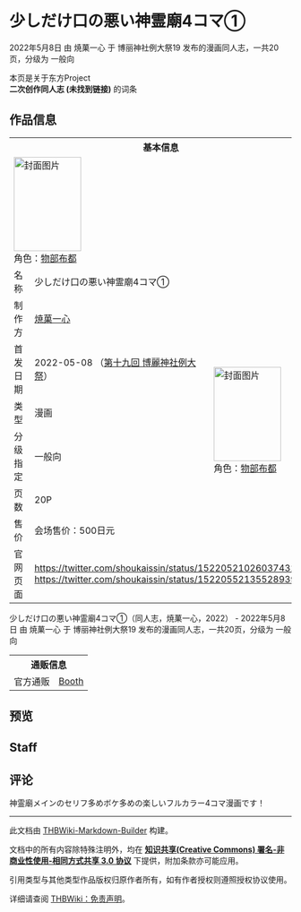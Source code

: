 # 少しだけ口の悪い神霊廟4コマ①

<!-- source html: G:\repos\THBWiki-Markdown-Builder\THBWikiMarkdown\Temp\main\d\d3\ns0%3A%E5%B0%91%E3%81%97%E3%81%A0%E3%81%91%E5%8F%A3%E3%81%AE%E6%82%AA%E3%81%84%E7%A5%9E%E9%9C%8A%E5%BB%9F4%E3%82%B3%E3%83%9E%E2%91%A0.html -->

2022年5月8日 由 焼菓一心 于 博丽神社例大祭19 发布的漫画同人志，一共20页，分级为 一般向

本页是关于东方Project  
 **二次创作同人志 (未找到链接)** 的词条
## 作品信息

<table><tbody><tr><th colspan="3">基本信息</th></tr><tr><td class="cover-artwork-mobile" colspan="2"><a href="./文件-少しだけ口の悪い神霊廟4コマ①封面.png.md" class="image" title="封面图片"><img alt="封面图片" src="https://upload.thwiki.cc/thumb/5/59/%E5%B0%91%E3%81%97%E3%81%A0%E3%81%91%E5%8F%A3%E3%81%AE%E6%82%AA%E3%81%84%E7%A5%9E%E9%9C%8A%E5%BB%9F4%E3%82%B3%E3%83%9E%E2%91%A0%E5%B0%81%E9%9D%A2.png/120px-%E5%B0%91%E3%81%97%E3%81%A0%E3%81%91%E5%8F%A3%E3%81%AE%E6%82%AA%E3%81%84%E7%A5%9E%E9%9C%8A%E5%BB%9F4%E3%82%B3%E3%83%9E%E2%91%A0%E5%B0%81%E9%9D%A2.png" decoding="async" loading="lazy" width="120" height="168" srcset="https://upload.thwiki.cc/thumb/5/59/%E5%B0%91%E3%81%97%E3%81%A0%E3%81%91%E5%8F%A3%E3%81%AE%E6%82%AA%E3%81%84%E7%A5%9E%E9%9C%8A%E5%BB%9F4%E3%82%B3%E3%83%9E%E2%91%A0%E5%B0%81%E9%9D%A2.png/180px-%E5%B0%91%E3%81%97%E3%81%A0%E3%81%91%E5%8F%A3%E3%81%AE%E6%82%AA%E3%81%84%E7%A5%9E%E9%9C%8A%E5%BB%9F4%E3%82%B3%E3%83%9E%E2%91%A0%E5%B0%81%E9%9D%A2.png 1.5x, https://upload.thwiki.cc/thumb/5/59/%E5%B0%91%E3%81%97%E3%81%A0%E3%81%91%E5%8F%A3%E3%81%AE%E6%82%AA%E3%81%84%E7%A5%9E%E9%9C%8A%E5%BB%9F4%E3%82%B3%E3%83%9E%E2%91%A0%E5%B0%81%E9%9D%A2.png/240px-%E5%B0%91%E3%81%97%E3%81%A0%E3%81%91%E5%8F%A3%E3%81%AE%E6%82%AA%E3%81%84%E7%A5%9E%E9%9C%8A%E5%BB%9F4%E3%82%B3%E3%83%9E%E2%91%A0%E5%B0%81%E9%9D%A2.png 2x" data-file-width="2591" data-file-height="3624"></a><div class="cover-char">角色：<a href="./物部布都.md" title="物部布都">物部布都</a></div></td>
</tr><tr><td class="label">名称</td><td colspan="2"> 少しだけ口の悪い神霊廟4コマ① </td></tr><tr><td class="label">制作方</td><td><a href="./焼菓一心.md" title="焼菓一心">焼菓一心</a></td><td class="cover-artwork" rowspan="6" style="min-width:168px;"><a href="./文件-少しだけ口の悪い神霊廟4コマ①封面.png.md" class="image" title="封面图片"><img alt="封面图片" src="https://upload.thwiki.cc/thumb/5/59/%E5%B0%91%E3%81%97%E3%81%A0%E3%81%91%E5%8F%A3%E3%81%AE%E6%82%AA%E3%81%84%E7%A5%9E%E9%9C%8A%E5%BB%9F4%E3%82%B3%E3%83%9E%E2%91%A0%E5%B0%81%E9%9D%A2.png/120px-%E5%B0%91%E3%81%97%E3%81%A0%E3%81%91%E5%8F%A3%E3%81%AE%E6%82%AA%E3%81%84%E7%A5%9E%E9%9C%8A%E5%BB%9F4%E3%82%B3%E3%83%9E%E2%91%A0%E5%B0%81%E9%9D%A2.png" decoding="async" loading="lazy" width="120" height="168" srcset="https://upload.thwiki.cc/thumb/5/59/%E5%B0%91%E3%81%97%E3%81%A0%E3%81%91%E5%8F%A3%E3%81%AE%E6%82%AA%E3%81%84%E7%A5%9E%E9%9C%8A%E5%BB%9F4%E3%82%B3%E3%83%9E%E2%91%A0%E5%B0%81%E9%9D%A2.png/180px-%E5%B0%91%E3%81%97%E3%81%A0%E3%81%91%E5%8F%A3%E3%81%AE%E6%82%AA%E3%81%84%E7%A5%9E%E9%9C%8A%E5%BB%9F4%E3%82%B3%E3%83%9E%E2%91%A0%E5%B0%81%E9%9D%A2.png 1.5x, https://upload.thwiki.cc/thumb/5/59/%E5%B0%91%E3%81%97%E3%81%A0%E3%81%91%E5%8F%A3%E3%81%AE%E6%82%AA%E3%81%84%E7%A5%9E%E9%9C%8A%E5%BB%9F4%E3%82%B3%E3%83%9E%E2%91%A0%E5%B0%81%E9%9D%A2.png/240px-%E5%B0%91%E3%81%97%E3%81%A0%E3%81%91%E5%8F%A3%E3%81%AE%E6%82%AA%E3%81%84%E7%A5%9E%E9%9C%8A%E5%BB%9F4%E3%82%B3%E3%83%9E%E2%91%A0%E5%B0%81%E9%9D%A2.png 2x" data-file-width="2591" data-file-height="3624"></a><div class="cover-char">角色：<a href="./物部布都.md" title="物部布都">物部布都</a></div></td>
</tr><tr><td class="label">首发日期</td><td>2022-05-08&#160;（<a href="/展会作品列表?e=%E5%8D%9A%E4%B8%BD%E7%A5%9E%E7%A4%BE%E4%BE%8B%E5%A4%A7%E7%A5%AD%2319">第十九回 博麗神社例大祭</a>）</td></tr><tr><td class="label">类型</td><td>漫画</td></tr><tr><td class="label">分级指定</td><td>一般向</td></tr><tr><td class="label">页数</td><td>20P</td></tr><tr><td class="label">售价</td><td>会场售价：500日元</td></tr>
<tr><td class="label">官网页面</td><td colspan="2"><a rel="nofollow" class="external free" href="https://twitter.com/shoukaissin/status/1522052102603743235">https://twitter.com/shoukaissin/status/1522052102603743235</a><br><a rel="nofollow" class="external free" href="https://twitter.com/shoukaissin/status/1522055213552893958">https://twitter.com/shoukaissin/status/1522055213552893958</a></td></tr></tbody></table>

少しだけ口の悪い神霊廟4コマ①（同人志，焼菓一心，2022） - 2022年5月8日 由 焼菓一心 于 博丽神社例大祭19 发布的漫画同人志，一共20页，分级为 一般向

<table><tbody><tr><th colspan="3">通贩信息</th></tr><tr><td class="label">官方通贩</td><td colspan="2"><a rel="nofollow" class="external text" href="https://shoukaissin.booth.pm/items/3852435">Booth</a></td></tr></tbody></table>


## 预览
## Staff
## 评论
  
神霊廟メインのセリフ多めボケ多めの楽しいフルカラー4コマ漫画です！
  
  
  

  





---

此文档由 [THBWiki-Markdown-Builder](https://github.com/Delsin-Yu/THBWiki-Markdown-Builder) 构建。

文档中的所有内容除特殊注明外，均在 [**知识共享(Creative Commons) 署名-非商业性使用-相同方式共享 3.0 协议**](https://creativecommons.org/licenses/by-sa/3.0/deed.zh-hans) 下提供，附加条款亦可能应用。

引用类型与其他类型作品版权归原作者所有，如有作者授权则遵照授权协议使用。

详细请查阅 [THBWiki：免责声明](https://thbwiki.cc/THBWiki:%E5%85%8D%E8%B4%A3%E5%A3%B0%E6%98%8E)。

